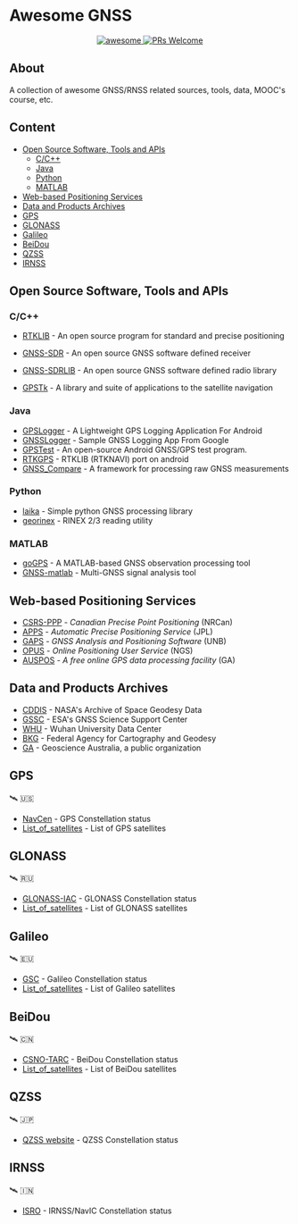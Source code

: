 # Awesome GNSS 

<p align=center>
 <a href="https://github.com/hdkarimi/awesome-gnss">
  <img alt="awesome" src="https://awesome.re/badge-flat.svg"/>
 </a>
 <a href="https://github.com/hdkarimi/awesome-gnss">
  <img alt="PRs Welcome" src="https://img.shields.io/badge/PRs-welcome-brightgreen.svg"/>
 </a>
</p>


## About
A collection of awesome GNSS/RNSS related sources, tools, data, MOOC's course, etc.


## Content
- [Open Source Software, Tools and APIs](#open-source-software-tools-and-apis)
  - [C/C++](#cc++)
  - [Java](#java)
  - [Python](#python)
  - [MATLAB](#matlab)
- [Web-based Positioning Services](#Web-based-positioning-services)
- [Data and Products Archives](#data-and-products-archives)
- [GPS](#gps)
- [GLONASS](#glonass)
- [Galileo](#galileo)
- [BeiDou](#beidou)
- [QZSS](#qzss)
- [IRNSS](#irnss)


## Open Source Software, Tools and APIs
### C/C++
- [RTKLIB](https://github.com/tomojitakasu/RTKLIB) - An open source program for standard and precise positioning
- [GNSS-SDR](https://github.com/gnss-sdr/gnss-sdr) - An open source GNSS software defined receiver
- [GNSS-SDRLIB](https://github.com/taroz/GNSS-SDRLIB) - An open source GNSS software defined radio library

- [GPSTk](https://github.com/SGL-UT/GPSTk) - A library and suite of applications to the satellite navigation

### Java
- [GPSLogger](https://github.com/mendhak/gpslogger) - A Lightweight GPS Logging Application For Android
- [GNSSLogger](https://github.com/google/gps-measurement-tools) - Sample GNSS Logging App From Google
- [GPSTest](https://github.com/barbeau/gpstest) - An open-source Android GNSS/GPS test program.
- [RTKGPS](https://github.com/illarionov/RtkGps) - RTKLIB (RTKNAVI) port on android
- [GNSS_Compare](https://github.com/TheGalfins/GNSS_Compare) - A framework for processing raw GNSS measurements

### Python
- [laika](https://github.com/commaai/laika) - Simple python GNSS processing library 
- [georinex](https://github.com/geospace-code/georinex) - RINEX 2/3 reading utility

### MATLAB
- [goGPS](https://github.com/goGPS-Project/goGPS_MATLAB) - A MATLAB-based GNSS observation processing tool
- [GNSS-matlab](https://github.com/danipascual/GNSS-matlab) - Multi-GNSS signal analysis tool


## Web-based Positioning Services
- [CSRS-PPP](https://webapp.geod.nrcan.gc.ca/geod/tools-outils/ppp.php?locale=en) - *Canadian Precise Point Positioning* (NRCan)
- [APPS](http://apps.gdgps.net/) - *Automatic Precise Positioning Service* (JPL)
- [GAPS](http://gaps.gge.unb.ca/) - *GNSS Analysis and Positioning Software* (UNB)
- [OPUS](https://www.ngs.noaa.gov/OPUS/) - *Online Positioning User Service* (NGS)
- [AUSPOS](http://www.ga.gov.au/bin/gps.pl) - *A free online GPS data processing facility* (GA)


## Data and Products Archives
- [CDDIS](https://cddis.nasa.gov/) - NASA's Archive of Space Geodesy Data
- [GSSC](https://gssc.esa.int/) - ESA's GNSS Science Support Center
- [WHU](http://www.igs.gnsswhu.cn/) - Wuhan University Data Center
- [BKG](https://igs.bkg.bund.de/) - Federal Agency for Cartography and Geodesy 
- [GA](https://www.ga.gov.au/home) - Geoscience Australia, a public organization


## GPS
:artificial_satellite: :us:
- [NavCen](https://www.navcen.uscg.gov/) - GPS Constellation status
- [List_of_satellites](https://en.wikipedia.org/wiki/List_of_GPS_satellites) - List of GPS satellites


## GLONASS 
:artificial_satellite: :ru:
- [GLONASS-IAC](https://www.glonass-iac.ru/en/) - GLONASS Constellation status
- [List_of_satellites](https://en.wikipedia.org/wiki/List_of_GLONASS_satellites) - List of GLONASS satellites
 
 
## Galileo 
:artificial_satellite: :eu:
- [GSC](https://www.gsc-europa.eu/) - Galileo Constellation status
- [List_of_satellites](https://en.wikipedia.org/wiki/List_of_Galileo_satellites) - List of Galileo satellites


## BeiDou 
:artificial_satellite: :cn:
- [CSNO-TARC](http://www.csno-tarc.cn/) - BeiDou Constellation status
- [List_of_satellites](https://en.wikipedia.org/wiki/List_of_BeiDou_satellites) - List of BeiDou satellites


## QZSS
:artificial_satellite: :jp:
- [QZSS website](https://qzss.go.jp/en/index.html) - QZSS Constellation status


## IRNSS
:artificial_satellite: :india:
- [ISRO](https://www.isro.gov.in/irnss-programme) - IRNSS/NavIC Constellation status

